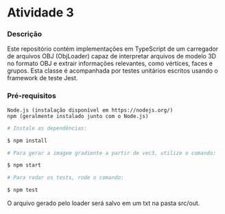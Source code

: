 # Atividade 3

### Descrição

Este repositório contém implementações em TypeScript de um carregador de arquivos OBJ (ObjLoader) capaz de interpretar arquivos de modelo 3D no formato OBJ e extrair informações relevantes, como vértices, faces e grupos. Esta classe é acompanhada por testes unitários escritos usando o framework de teste Jest.

### Pré-requisitos

    Node.js (instalação disponível em https://nodejs.org/)
    npm (geralmente instalado junto com o Node.js)

```bash
# Instale as dependências:

$ npm install

# Para gerar a imagem gradiente a partir de vec3, utilize o comando:

$ npm start

# Para rodar os tests, rode o comando:

$ npm test
```

O arquivo gerado pelo loader será salvo em um txt na pasta src/out.
